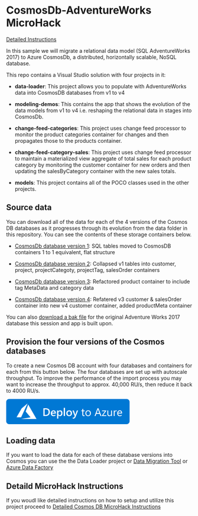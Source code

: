 # CosmosDb-AdventureWorks MicroHack
[Detailed Instructions](https://github.com/srnichols/CosmosDbAdventureWorks/blob/master/MICROHACKGUIDE.md)

In this sample we will migrate a relational data model (SQL AdventureWorks 2017) to Azure CosmosDb, a distributed, horizontally scalable, NoSQL database.  

This repo contains a Visual Studio solution with four projects in it:

* **data-loader**: This project allows you to populate with AdventureWorks data into CosmosDB databases from v1 to v4 

* **modeling-demos**: This contains the app that shows the evolution of the data models from v1 to v4 i.e. reshaping the relational data in stages into CosmosDb. 

* **change-feed-categories**: This project uses change feed processor to monitor the product categories container for changes and then propagates those to the products container.

* **change-feed-category-sales**: This project uses change feed processor to maintain a materialized view aggregate of total sales for each product category by monitoring the customer container for new orders and then updating the salesByCategory container with the new sales totals.

* **models**: This project contains all of the POCO classes used in the other projects.

## Source data

You can download all of the data for each of the 4 versions of the Cosmos DB databases as it progresses through its evolution from the data folder in this repository.
You can see the contents of these storage containers below.

* [CosmosDb database version 1](https://github.com/srnichols/CosmosDbAdventureWorks/tree/master/data/cosmic-works-v1): SQL tables moved to CosmosDB containers 1 to 1 equivalent, flat structure  

* [CosmosDb database version 2](https://github.com/srnichols/CosmosDbAdventureWorks/tree/master/data/cosmic-works-v2): Collapsed v1 tables into customer, project, projectCategoty, projectTag, salesOrder containers   

* [CosmosDb database version 3](https://github.com/srnichols/CosmosDbAdventureWorks/tree/master/data/cosmic-works-v3): Refactored product container to include tag MetaData and category data

* [CosmosDb database version 4](https://github.com/srnichols/CosmosDbAdventureWorks/tree/master/data/cosmic-works-v4): Refatered v3 customer & salesOrder container into new v4 customer container, added productMeta container  

You can also [download a bak file](https://github.com/srnichols/CosmosDbAdventureWorks/tree/master/data/adventure-works-2017) for the original Adventure Works 2017 database this session and app is built upon.

## Provision the four versions of the Cosmos databases

To create a new Cosmos DB account with four databases and containers for each from this button below. The four databases are set up with autoscale throughput. 
To improve the performance of the import process you may want to increase the throughput to approx. 40,000 RU/s, then reduce it back to 4000 RU/s.

[![Deploy To Azure](https://raw.githubusercontent.com/Azure/azure-quickstart-templates/master/1-CONTRIBUTION-GUIDE/images/deploytoazure.svg?sanitize=true)](https://portal.azure.com/#create/Microsoft.Template/uri/https%3A%2F%2Fraw.githubusercontent.com%2Fazurecosmosdb%2Fcosmicworks%2Fmaster%2Fazuredeploy.json)

## Loading data

If you want to load the data for each of these database versions into Cosmos you can use the the Data Loader project or [Data Migration Tool](https://docs.microsoft.com/en-us/azure/cosmos-db/import-data) or 
[Azure Data Factory](https://docs.microsoft.com/en-us/azure/data-factory/connector-azure-cosmos-db)

## Detaild MicroHack Instructions

If you woudl like detailed instructions on how to setup and utilize this project proceed to
[Detailed Cosmos DB MicroHack Instructions](https://github.com/srnichols/CosmosDbAdventureWorks/blob/master/MICROHACKGUIDE.md)